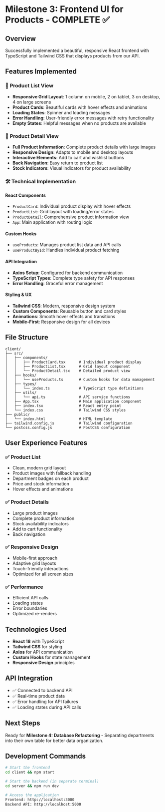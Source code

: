 # Milestone 3: Frontend UI for Products - COMPLETE ✅

## Overview
Successfully implemented a beautiful, responsive React frontend with TypeScript and Tailwind CSS that displays products from our API.

## Features Implemented

### 🎨 **Product List View**
- **Responsive Grid Layout**: 1 column on mobile, 2 on tablet, 3 on desktop, 4 on large screens
- **Product Cards**: Beautiful cards with hover effects and animations
- **Loading States**: Spinner and loading messages
- **Error Handling**: User-friendly error messages with retry functionality
- **Empty States**: Helpful messages when no products are available

### 📱 **Product Detail View**
- **Full Product Information**: Complete product details with large images
- **Responsive Design**: Adapts to mobile and desktop layouts
- **Interactive Elements**: Add to cart and wishlist buttons
- **Back Navigation**: Easy return to product list
- **Stock Indicators**: Visual indicators for product availability

### 🛠 **Technical Implementation**

#### **React Components**
- `ProductCard`: Individual product display with hover effects
- `ProductList`: Grid layout with loading/error states
- `ProductDetail`: Comprehensive product information view
- `App`: Main application with routing logic

#### **Custom Hooks**
- `useProducts`: Manages product list data and API calls
- `useProductById`: Handles individual product fetching

#### **API Integration**
- **Axios Setup**: Configured for backend communication
- **TypeScript Types**: Complete type safety for API responses
- **Error Handling**: Graceful error management

#### **Styling & UX**
- **Tailwind CSS**: Modern, responsive design system
- **Custom Components**: Reusable button and card styles
- **Animations**: Smooth hover effects and transitions
- **Mobile-First**: Responsive design for all devices

## File Structure
```
client/
├── src/
│   ├── components/
│   │   ├── ProductCard.tsx      # Individual product display
│   │   ├── ProductList.tsx      # Grid layout component
│   │   └── ProductDetail.tsx    # Detailed product view
│   ├── hooks/
│   │   └── useProducts.ts       # Custom hooks for data management
│   ├── types/
│   │   └── index.ts             # TypeScript type definitions
│   ├── utils/
│   │   └── api.ts               # API service functions
│   ├── App.tsx                  # Main application component
│   ├── index.tsx                # React entry point
│   └── index.css                # Tailwind CSS styles
├── public/
│   └── index.html               # HTML template
├── tailwind.config.js           # Tailwind configuration
└── postcss.config.js            # PostCSS configuration
```

## User Experience Features

### ✅ **Product List**
- Clean, modern grid layout
- Product images with fallback handling
- Department badges on each product
- Price and stock information
- Hover effects and animations

### ✅ **Product Details**
- Large product images
- Complete product information
- Stock availability indicators
- Add to cart functionality
- Back navigation

### ✅ **Responsive Design**
- Mobile-first approach
- Adaptive grid layouts
- Touch-friendly interactions
- Optimized for all screen sizes

### ✅ **Performance**
- Efficient API calls
- Loading states
- Error boundaries
- Optimized re-renders

## Technologies Used
- **React 18** with TypeScript
- **Tailwind CSS** for styling
- **Axios** for API communication
- **Custom Hooks** for state management
- **Responsive Design** principles

## API Integration
- ✅ Connected to backend API
- ✅ Real-time product data
- ✅ Error handling for API failures
- ✅ Loading states during API calls

## Next Steps
Ready for **Milestone 4: Database Refactoring** - Separating departments into their own table for better data organization.

## Development Commands
```bash
# Start the frontend
cd client && npm start

# Start the backend (in separate terminal)
cd server && npm run dev

# Access the application
Frontend: http://localhost:3000
Backend API: http://localhost:5000
``` 